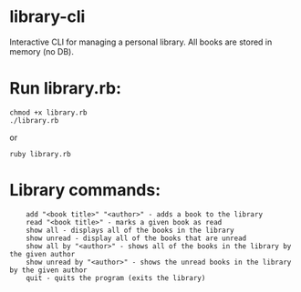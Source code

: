 library-cli
===========

Interactive CLI for managing a personal library. All books are stored in memory (no DB).

# Run library.rb:
```
chmod +x library.rb
./library.rb
```

or

```
ruby library.rb
```

# Library commands:
```
    add "<book title>" "<author>" - adds a book to the library
    read "<book title>" - marks a given book as read
    show all - displays all of the books in the library
    show unread - display all of the books that are unread
    show all by "<author>" - shows all of the books in the library by the given author
    show unread by "<author>" - shows the unread books in the library by the given author
    quit - quits the program (exits the library)
```
